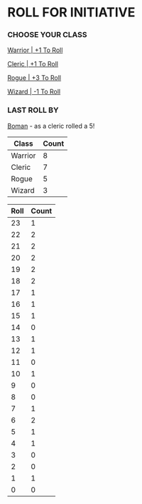 # ROLL FOR INITIATIVE
### CHOOSE YOUR CLASS

[Warrior | +1 To Roll](https://github.com/benjaminsampica/benjaminsampica/issues/new?title=roll%7Cwarrior&body=Just+click+%27Submit+new+issue%27.)

[Cleric | +1 To Roll](https://github.com/benjaminsampica/benjaminsampica/issues/new?title=roll%7Ccleric&body=Just+click+%27Submit+new+issue%27.)

[Rogue | +3 To Roll](https://github.com/benjaminsampica/benjaminsampica/issues/new?title=roll%7Crogue&body=Just+click+%27Submit+new+issue%27.)

[Wizard | -1 To Roll](https://github.com/benjaminsampica/benjaminsampica/issues/new?title=roll%7Cwizard&body=Just+click+%27Submit+new+issue%27.)
### LAST ROLL BY
[Boman](https://www.github.com/Boman) - as a cleric rolled a 5!

|Class|Count|
|-|-|
|Warrior|8|
|Cleric|7|
|Rogue|5|
|Wizard|3|

|Roll|Count|
|-|-|
|23|1
|22|2
|21|2
|20|2
|19|2
|18|2
|17|1
|16|1
|15|1
|14|0
|13|1
|12|1
|11|0
|10|1
|9|0
|8|0
|7|1
|6|2
|5|1
|4|1
|3|0
|2|0
|1|1
|0|0
